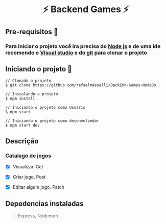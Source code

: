 <h1 align="center"> ⚡ Backend Games  ⚡</h1>

## Pre-requisitos 📝

### Para iniciar o projeto você ira precisa do <a href="https://nodejs.org/en/">Node js</a> e de uma ide recomendo o <a href="https://visualstudio.microsoft.com/pt-br/downloads/">Visual studio</a> e do <a href="https://git-scm.com/downloads">git</a> para clonar o projeto



## Iniciando o projeto 🎲 

```
// Clonado o projeto
$ git clone https://github.com/rafaelmasselli/BackEnd-Games-NodeJs

// Instalando o projeto
$ npm install

// Iniciando o projeto como Usuário
$ npm start

// Iniciando o projeto como desenvolvedor 
$ npm start dev

```


## Descrição 
### Catalago de jogos

- [x] Visualizar. Get
- [x] Criar jogo. Post
- [x] Editar algum jogo. Patch


## Depedencias instaladas

> Express, Nodemon 

